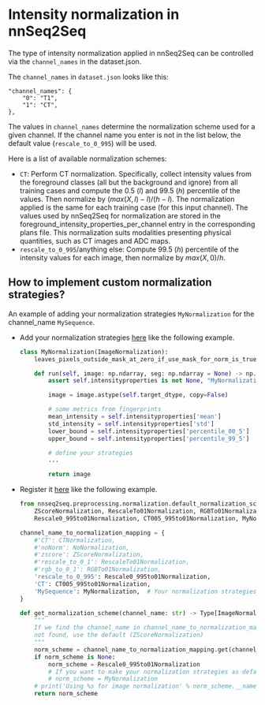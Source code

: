 # Intensity normalization in nnSeq2Seq
The type of intensity normalization applied in nnSeq2Seq can be controlled via the `channel_names` in the dataset.json.

The `channel_names` in `dataset.json` looks like this:

```
"channel_names": {
    "0": "T1",
    "1": "CT",
},
```

The values in `channel_names` determine the normalization scheme used for a given channel. If the channel name you enter is not in the list below, the default value (`rescale_to_0_995`) will be used.

Here is a list of available normalization schemes:
- `CT`: Perform CT normalization. Specifically, collect intensity values from the foreground classes (all but the background and ignore) from all training cases and compute the 0.5 ($l$) and 99.5 ($h$) percentile of the values. Then normalize by $(max(X, l)-l)/(h-l)$. The normalization applied is the same for each training case (for this input channel). The values used by nnSeq2Seq for normalization are stored in the foreground_intensity_properties_per_channel entry in the corresponding plans file. This normalization suits modalities presenting physical quantities, such as CT images and ADC maps.
- `rescale_to_0_995`/anything else: Compute 99.5 ($h$) percentile of the intensity values for each image, then normalize by $max(X, 0)/h$.

## How to implement custom normalization strategies?
An example of adding your normalization strategies `MyNormalization` for the channel_name `MySequence`.
- Add your normalization strategies [here](../preprocessing/normalization/default_normalization_schemes.py) like the following example.
    ```python
    class MyNormalization(ImageNormalization):
        leaves_pixels_outside_mask_at_zero_if_use_mask_for_norm_is_true = False

        def run(self, image: np.ndarray, seg: np.ndarray = None) -> np.ndarray:
            assert self.intensityproperties is not None, "MyNormalization requires intensity properties"

            image = image.astype(self.target_dtype, copy=False)

            # some metrics from fingerprints
            mean_intensity = self.intensityproperties['mean']
            std_intensity = self.intensityproperties['std']
            lower_bound = self.intensityproperties['percentile_00_5']
            upper_bound = self.intensityproperties['percentile_99_5']

            # define your strategies
            ...

            return image
    ```
- Register it [here](../preprocessing/normalization/map_channel_name_to_normalization.py) like the following example.
    ```python
    from nnseq2seq.preprocessing.normalization.default_normalization_schemes import CTNormalization, NoNormalization, \
        ZScoreNormalization, RescaleTo01Normalization, RGBTo01Normalization, ImageNormalization, \
        Rescale0_995to01Normalization, CT005_995to01Normalization, MyNormalization

    channel_name_to_normalization_mapping = {
        #'CT': CTNormalization,
        #'noNorm': NoNormalization,
        #'zscore': ZScoreNormalization,
        #'rescale_to_0_1': RescaleTo01Normalization,
        #'rgb_to_0_1': RGBTo01Normalization,
        'rescale_to_0_995': Rescale0_995to01Normalization,
        'CT': CT005_995to01Normalization,
        'MySequence': MyNormalization,  # Your normalization strategies
    }

    def get_normalization_scheme(channel_name: str) -> Type[ImageNormalization]:
        """
        If we find the channel_name in channel_name_to_normalization_mapping return the corresponding normalization. If it is
        not found, use the default (ZScoreNormalization)
        """
        norm_scheme = channel_name_to_normalization_mapping.get(channel_name)
        if norm_scheme is None:
            norm_scheme = Rescale0_995to01Normalization
            # If you want to make your normalization strategies as default, change norm_scheme
            # norm_scheme = MyNormalization
        # print('Using %s for image normalization' % norm_scheme.__name__)
        return norm_scheme
    ```